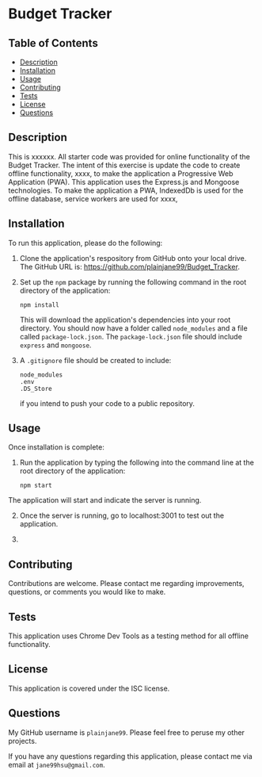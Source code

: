 # Budget Tracker

## Table of Contents
* [Description](#description)
* [Installation](#installation)
* [Usage](#usage)
* [Contributing](#contributing)
* [Tests](#tests)
* [License](#license)
* [Questions](#questions)

## Description <a name="description"></a>
This is xxxxxx.  All starter code was provided for online functionality of the Budget Tracker.  The intent of this exercise is update the code to create offline functionality, xxxx, to make the application a Progressive Web Application (PWA).  This application uses the Express.js and Mongoose technologies.  To make the application a PWA, IndexedDb is used for the offline database, service workers are used for xxxx, 

## Installation <a name="installation"></a>
To run this application, please do the following: 

1. Clone the application's respository from GitHub onto your local drive.  The GitHub URL is: https://github.com/plainjane99/Budget_Tracker.

2. Set up the ```npm``` package by running the following command in the root directory of the application: 
    
    ```
    npm install
    ```
    
    This will download the application's dependencies into your root directory.  You should now have a folder called ```node_modules``` and a file called ```package-lock.json```.  The ```package-lock.json``` file should include ```express``` and ```mongoose```.
3. A ```.gitignore``` file should be created to include:
    ```
    node_modules
    .env
    .DS_Store
    ```
    if you intend to push your code to a public repository.

## Usage <a name="usage"></a>
Once installation is complete:
1.  Run the application by typing the following into the command line at the root directory of the application:

    ```
    npm start
    ```
    
The application will start and indicate the server is running.

2. Once the server is running, go to localhost:3001 to test out the application.  

3.  

## Contributing <a name="contributing"></a>
Contributions are welcome.  Please contact me regarding improvements, questions, or comments you would like to make.

## Tests <a name="tests"></a>
This application uses Chrome Dev Tools as a testing method for all offline functionality.

## License <a name="license"></a>
This application is covered under the ISC license.

## Questions <a name="questions"></a>
My GitHub username is ```plainjane99```.  Please feel free to peruse my other projects.

If you have any questions regarding this application, please contact me via email at ```jane99hsu@gmail.com```.
  